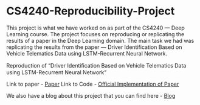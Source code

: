 # CS4240-Reproducibility-Project

This project is what we have worked on as part of the CS4240 — Deep Learning course. The project focuses on reproducing or replicating the results of a paper in the Deep Learning domain.
The main task we had was replicating the results from the paper — Driver Identification Based on Vehicle Telematics Data using LSTM-Recurrent Neural Network.

Reproduction of “Driver Identiﬁcation Based on Vehicle Telematics Data using LSTM-Recurrent Neural Network”

Link to paper - [Paper](https://ieeexplore-ieee-org.tudelft.idm.oclc.org/stamp/stamp.jsp?tp=&arnumber=8995202&tag=1)
Link to Code - [Official Implementation of Paper](https://github.com/Abeni18/Deep-LSTM-for-Driver-Identification-)

We also have a blog about this project that you can find here - [Blog](https://medium.com/@iva.surana/reproducibility-project-cs4240-driver-identification-based-on-vehicle-telematics-data-using-7611894d3236)
